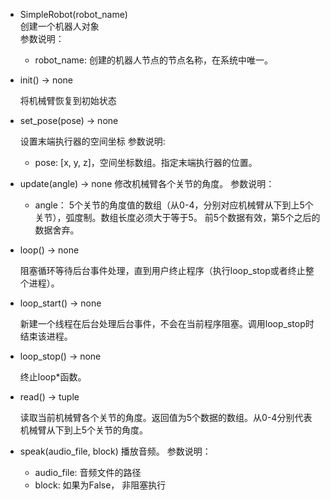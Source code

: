 - SimpleRobot(robot_name)<br>
  创建一个机器人对象<br>
  参数说明：

    - robot_name: 创建的机器人节点的节点名称，在系统中唯一。

- init() -> none

  将机械臂恢复到初始状态

- set_pose(pose) -> none

  设置末端执行器的空间坐标
  参数说明:

  - pose: [x, y, z]，空间坐标数组。指定末端执行器的位置。

- update(angle) -> none
  修改机械臂各个关节的角度。
  参数说明：

  - angle： 5个关节的角度值的数组（从0-4，分别对应机械臂从下到上5个关节），弧度制。数组长度必须大于等于5。
    前5个数据有效，第5个之后的数据舍弃。

- loop() -> none

  阻塞循环等待后台事件处理，直到用户终止程序（执行loop_stop或者终止整个进程）。

- loop_start() -> none

  新建一个线程在后台处理后台事件，不会在当前程序阻塞。调用loop_stop时结束该进程。

- loop_stop() -> none

  终止loop*函数。

- read() -> tuple

  读取当前机械臂各个关节的角度。返回值为5个数据的数组。从0-4分别代表机械臂从下到上5个关节的角度。

- speak(audio_file, block)
  播放音频。
  参数说明：

  - audio_file: 音频文件的路径
  - block: 如果为False， 非阻塞执行